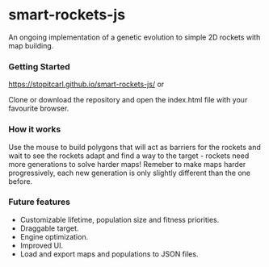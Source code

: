 # smart-rockets-js

An ongoing implementation of a genetic evolution to simple 2D rockets with map building.

### Getting Started
https://stopitcarl.github.io/smart-rockets-js/
 or
 
Clone or download the repository and open the index.html file with your favourite browser. 

### How it works
Use the mouse to build polygons that will act as barriers for the rockets and wait to see the rockets adapt and find a way to the target - rockets need more generations to solve harder maps!
Remeber to make maps harder progressively, each new generation is only slightly different than the one before.

  

### Future features
 * Customizable lifetime, population size and fitness priorities.
 * Draggable target.
 * Engine optimization.
 * Improved UI.
 * Load and export maps and populations to JSON files.
